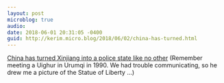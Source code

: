 ```yaml
---
layout: post
microblog: true
audio: 
date: 2018-06-01 20:31:05 -0400
guid: http://kerim.micro.blog/2018/06/02/china-has-turned.html
---
```

[China has turned Xinjiang into a police state like no other](https://www.economist.com/briefing/2018/05/31/china-has-turned-xinjiang-into-a-police-state-like-no-other) (Remember meeting a Uighur in Urumqi in 1990. We had trouble communicating, so he drew me a picture of the Statue of Liberty …)
